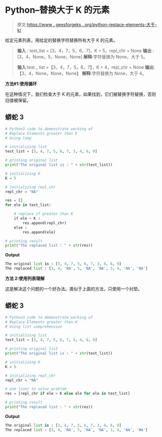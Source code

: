 # Python–替换大于 K 的元素

> 原文:[https://www . geesforgeks . org/python-replace-elements-大于-k/](https://www.geeksforgeeks.org/python-replace-elements-greater-than-k/)

给定元素列表，用给定的替换字符替换所有大于 K 的元素。

> **输入** : test_list = [3，4，7，5，6，7]，K = 5，repl_chr = None
> **输出** : [3，4，None，5，None，None]
> **解释**:字符替换为 None，大于 5。
> 
> **输入**:test _ list =【3，4，7，5，6，7】，K = 4，repl_chr = None
> **输出**:【3，4，None，None，None】
> **解释**:字符替换为 None，大于 4。

**方法#1:使用循环**

在这种情况下，我们检查大于 K 的元素，如果找到，它们被替换字符替换，否则旧值被保留。

## 蟒蛇 3

```py
# Python3 code to demonstrate working of 
# Replace Elements greater than K
# Using loop

# initializing list
test_list = [3, 4, 7, 5, 6, 7, 3, 4, 6, 9]

# printing original list
print("The original list is : " + str(test_list))

# initializing K 
K = 5

# initializing repl_chr 
repl_chr = "NA"

res = []
for ele in test_list:

    # replace if greater than K
    if ele > K :
        res.append(repl_chr)
    else :
        res.append(ele)

# printing result 
print("The replaced list : " + str(res))
```

**Output**

```py
The original list is : [3, 4, 7, 5, 6, 7, 3, 4, 6, 9]
The replaced list : [3, 4, 'NA', 5, 'NA', 'NA', 3, 4, 'NA', 'NA']

```

**方法 2:使用列表理解**

这是解决这个问题的一个好办法。类似于上面的方法，只使用一个衬垫。

## 蟒蛇 3

```py
# Python3 code to demonstrate working of 
# Replace Elements greater than K
# Using list comprehension

# initializing list
test_list = [3, 4, 7, 5, 6, 7, 3, 4, 6, 9]

# printing original list
print("The original list is : " + str(test_list))

# initializing K 
K = 5

# initializing repl_chr 
repl_chr = "NA"

# one liner to solve problem
res = [repl_chr if ele > K else ele for ele in test_list]

# printing result 
print("The replaced list : " + str(res))
```

**Output**

```py
The original list is : [3, 4, 7, 5, 6, 7, 3, 4, 6, 9]
The replaced list : [3, 4, 'NA', 5, 'NA', 'NA', 3, 4, 'NA', 'NA']

```
